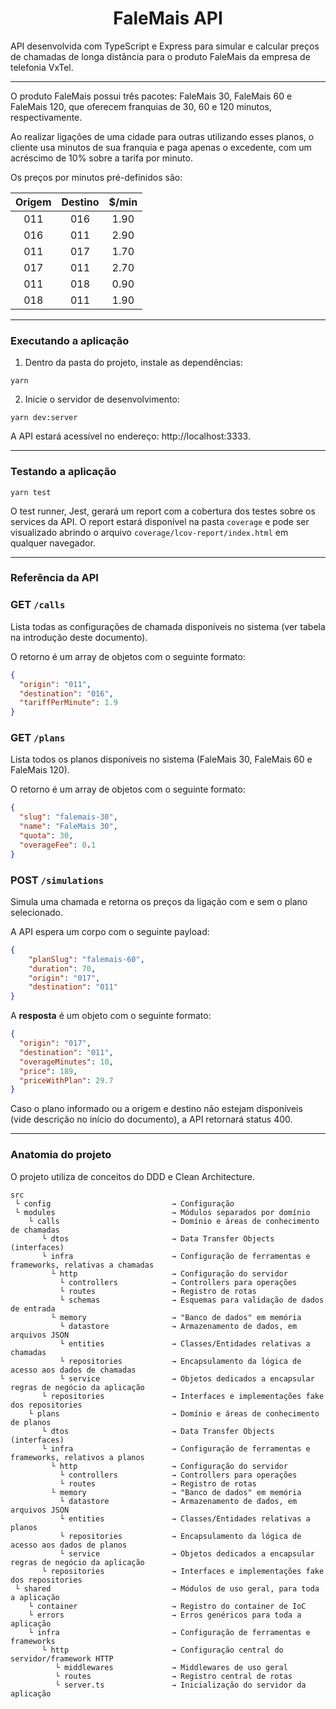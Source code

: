 <h1 align="center">
  FaleMais API
</h1>

API desenvolvida com TypeScript e Express para simular e calcular preços de chamadas de longa distância para o produto FaleMais da empresa de telefonia VxTel.

---

O produto FaleMais possui três pacotes: FaleMais 30, FaleMais 60 e FaleMais 120, que oferecem franquias de 30, 60 e 120 minutos, respectivamente.

Ao realizar ligações de uma cidade para outras utilizando esses planos, o cliente usa minutos de sua franquia e paga apenas o excedente, com um acréscimo de 10% sobre a tarifa por minuto.

Os preços por minutos pré-definidos são:

| Origem | Destino | $/min |
|:------:|:-------:|:-----:|
|   011  |   016   |  1.90 |
|   016  |   011   |  2.90 |
|   011  |   017   |  1.70 |
|   017  |   011   |  2.70 |
|   011  |   018   |  0.90 |
|   018  |   011   |  1.90 |

---

### Executando a aplicação

1. Dentro da pasta do projeto, instale as dependências:

```shell
yarn
```

2. Inicie o servidor de desenvolvimento:

```shell
yarn dev:server
```

A API estará acessível no endereço: http://localhost:3333.

---

### Testando a aplicação

```shell
yarn test
```

O test runner, Jest, gerará um report com a cobertura dos testes sobre os services da API. O report estará disponível na pasta `coverage` e pode ser visualizado abrindo o arquivo `coverage/lcov-report/index.html` em qualquer navegador.

---

### Referência da API

### GET `/calls`

Lista todas as configurações de chamada disponíveis no sistema (ver tabela na introdução deste documento).

O retorno é um array de objetos com o seguinte formato:

```json
{
  "origin": "011",
  "destination": "016",
  "tariffPerMinute": 1.9
}
```

### GET `/plans`

Lista todos os planos disponíveis no sistema (FaleMais 30, FaleMais 60 e FaleMais 120).

O retorno é um array de objetos com o seguinte formato:

```json
{
  "slug": "falemais-30",
  "name": "FaleMais 30",
  "quota": 30,
  "overageFee": 0.1
}
```

### POST `/simulations`

Simula uma chamada e retorna os preços da ligação com e sem o plano selecionado.

A API espera um corpo com o seguinte payload:

```json
{
	"planSlug": "falemais-60",
	"duration": 70,
	"origin": "017",
	"destination": "011"
}
```

A **resposta** é um objeto com o seguinte formato:

```json
{
  "origin": "017",
  "destination": "011",
  "overageMinutes": 10,
  "price": 189,
  "priceWithPlan": 29.7
}
```

Caso o plano informado ou a origem e destino não estejam disponíveis (vide descrição no início do documento), a API retornará status 400.

---

### Anatomia do projeto

O projeto utiliza de conceitos do DDD e Clean Architecture.

```
src
 └ config                           → Configuração
 └ modules                          → Módulos separados por domínio
    └ calls                         → Domínio e áreas de conhecimento de chamadas
       └ dtos                       → Data Transfer Objects (interfaces)
       └ infra                      → Configuração de ferramentas e frameworks, relativas a chamadas
         └ http                     → Configuração do servidor
           └ controllers            → Controllers para operações
           └ routes                 → Registro de rotas
           └ schemas                → Esquemas para validação de dados de entrada
         └ memory                   → "Banco de dados" em memória
           └ datastore              → Armazenamento de dados, em arquivos JSON
           └ entities               → Classes/Entidades relativas a chamadas
           └ repositories           → Encapsulamento da lógica de acesso aos dados de chamadas
           └ service                → Objetos dedicados a encapsular regras de negócio da aplicação
       └ repositories               → Interfaces e implementações fake dos repositories
    └ plans                         → Domínio e áreas de conhecimento de planos
       └ dtos                       → Data Transfer Objects (interfaces)
       └ infra                      → Configuração de ferramentas e frameworks, relativos a planos
         └ http                     → Configuração do servidor
           └ controllers            → Controllers para operações
           └ routes                 → Registro de rotas
         └ memory                   → "Banco de dados" em memória
           └ datastore              → Armazenamento de dados, em arquivos JSON
           └ entities               → Classes/Entidades relativas a planos
           └ repositories           → Encapsulamento da lógica de acesso aos dados de planos
           └ service                → Objetos dedicados a encapsular regras de negócio da aplicação
       └ repositories               → Interfaces e implementações fake dos repositories
 └ shared                           → Módulos de uso geral, para toda a aplicação
    └ container                     → Registro do container de IoC
    └ errors                        → Erros genéricos para toda a aplicação
    └ infra                         → Configuração de ferramentas e frameworks
       └ http                       → Configuração central do servidor/framework HTTP
          └ middlewares             → Middlewares de uso geral
          └ routes                  → Registro central de rotas
          └ server.ts               → Inicialização do servidor da aplicação
```
